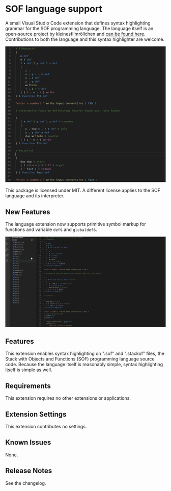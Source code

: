 # SOF language support

A small Visual Studio Code extension that defines syntax highlighting grammar for the SOF programming language. The language itself is an open-source project by kleinesfilmröllchen and [can be found here](https://github.com/kleinesfilmroellchen/sof-language). Contributions to both the language and this syntax highlighter are welcome.

![](example-syntaxhighlight.png)

This package is licensed under MIT. A different license applies to the SOF language and its interpreter.

## New Features

The language extension now supports primitive symbol markup for functions and variable `def`s and `globaldef`s.

![](example-symbol-outline.gif)

## Features

This extension enables syntax highlighting on ".sof" and ".stackof" files, the Stack with Objects and Functions (SOF) programming language source code. Because the language itself is reasonably simple, syntax highlighting itself is simple as well.

## Requirements

This extension requires no other extensions or applications.

## Extension Settings

This extension contributes no settings.

## Known Issues

None.

## Release Notes

See the changelog.